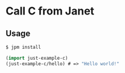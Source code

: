# Call C from Janet

## Usage

```bash
$ jpm install
```

```clojure
(import just-example-c)
(just-example-c/hello) # => "Hello world!"
```